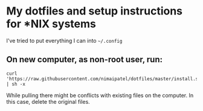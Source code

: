 # My dotfiles and setup instructions for \*NIX systems

I've tried to put everything I can into `~/.config`

## On new computer, as non-root user, run:

```
curl 'https://raw.githubusercontent.com/nimaipatel/dotfiles/master/install.sh' | sh -x
```

While pulling there might be conflicts with existing files on the computer. In
this case, delete the original files.
